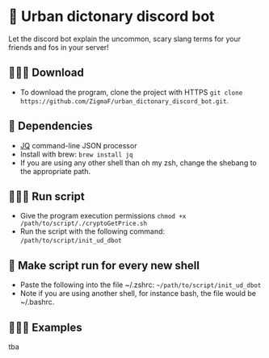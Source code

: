 # 📕 Urban dictonary discord bot
Let the discord bot explain the uncommon, scary slang terms for your friends and fos in your server!

## 👨🏼‍💻 Download
- To download the program, clone the project with HTTPS
```git clone https://github.com/ZigmaF/urban_dictonary_discord_bot.git```.

## 📌 Dependencies
- [JQ](https://github.com/stedolan/jq) command-line JSON processor
- Install with brew: 
```brew install jq```
- If you are using any other shell than oh my zsh, change the shebang to the appropriate path.

## 🏃🏽‍♂️ Run script
- Give the program execution permissions
```chmod +x /path/to/script/./cryptoGetPrice.sh```
- Run the script with the following command:
```/path/to/script/init_ud_dbot```

## 🤖 Make script run for every new shell
- Paste the following into the file ~/.zshrc:
```~/path/to/script/init_ud_dbot```
- Note if you are using another shell, for instance bash, the file would be ~/.bashrc.

## 👩🏽‍💻 Examples
tba
